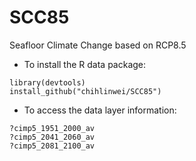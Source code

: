 # SCC85
Seafloor Climate Change based on RCP8.5
- To install the R data package:
```
library(devtools)
install_github("chihlinwei/SCC85")
```
- To access the data layer information:
```
?cimp5_1951_2000_av
?cimp5_2041_2060_av
?cimp5_2081_2100_av
```
